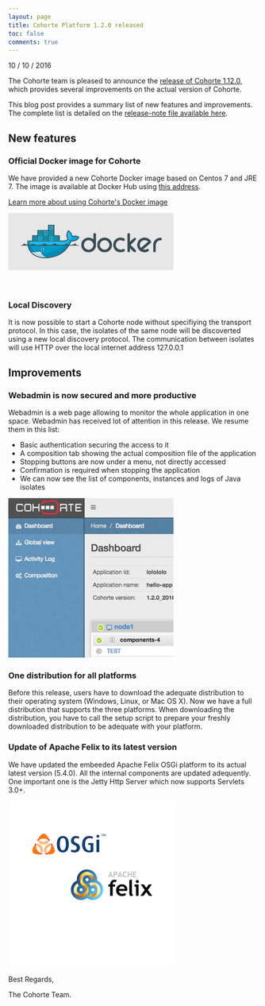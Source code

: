 ```yaml
---
layout: page
title: Cohorte Platform 1.2.0 released
toc: false
comments: true
---
```


10 / 10 / 2016

The Cohorte team is pleased to announce the [release of Cohorte 1.12.0](/downloads/), which provides several improvements on the actual version of Cohorte.

This blog post provides a summary list of new features and improvements. The complete list is detailed on the [release-note file available here](http://forge.cohorte-technologies.com:6080/repository/cohorte-releases/org/cohorte/platforms/cohorte/1.2.0/cohorte-1.2.0-changelog.txt).

## New features

<div class="row">
	<div class="col-md-6">
		<h3>Official Docker image for Cohorte</h3>
		<p>We have provided a new Cohorte Docker image based on Centos 7 and JRE 7. The image is available at Docker Hub using <a href="https://hub.docker.com/r/cohorte/cohorte-runtime/">this address</a>.</p>
        <p><a href="#">Learn more about using Cohorte's Docker image</a></p>
	</div>
	<div class="col-md-6" >
		<img src="/resources/posts/2016-10-10/docker-logo.png"/>
	</div>
</div>

<div class="row"><br/><br/></div>

<div class="row">
	<div class="col-md-12" >
		<h3>Local Discovery</h3>
		<p>It is now possible to start a Cohorte node without specifiying the transport protocol. In this case, the isolates of the same node will be discoverted using a new local discovery protocol. The communication between isolates will use HTTP over the local internet address 127.0.0.1</p>		
	</div>		
</div>

## Improvements


<div class="row">
	<div class="col-md-6">
		<h3>Webadmin is now secured and more productive</h3>
		<p>Webadmin is a web page allowing to monitor the whole application in one space. Webadmin has received lot of attention in this release. We resume them in this list:</p>
		<ul>
			<li>Basic authentication securing the access to it</li>
			<li>A composition tab showing the actual composition file of the application</li>
			<li>Stopping buttons are now under a menu, not directly accessed</li>
			<li>Confirmation is required when stopping the application</li> 
			<li>We can now see the list of components, instances and logs of Java isolates</li>
		</ul>
	</div>
	<div class="col-md-6" >
		<img src="/resources/posts/2016-10-10/webadmin.png"/>
	</div>
</div>

<div class="row">
	<div class="col-md-12">
		<h3>One distribution for all platforms</h3>
		<p>Before this release, users have to download the adequate distribution to their operating system (Windows, Linux, or Mac OS X). Now we have a full distribution that supports the three platforms. When downloading the distribution, you have to call the setup script to prepare your freshly downloaded distribution to be adequate with your platform.</p>
	</div>
	
</div>

<div class="row">
	<div class="col-md-6">
		<h3>Update of Apache Felix to its latest version</h3>
		<p>We have updated the embeeded Apache Felix OSGi platform to its actual latest version (5.4.0). All the internal components are updated adequently. One important one is the Jetty Http Server which now supports Servlets 3.0+. </p>
	</div>
	<div class="col-md-6" >
		<img src="/resources/posts/2016-10-10/felix-logo.png"/>
	</div>
</div>


<div id="one-page-generator-end"></div>


Best Regards,

The Cohorte Team.

